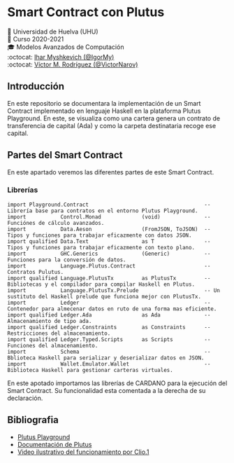 # Smart Contract con Plutus
:office: Universidad de Huelva (UHU)  
:calendar: Curso 2020-2021  
:mortar_board: Modelos Avanzados de Computación  
:octocat: [Ihar Myshkevich (@IgorMy)](https://github.com/IgorMy)  
:octocat: [Víctor M. Rodríguez (@VictorNarov)](https://github.com/VictorNarov)  

## Introducción
En este repositorio se documentara la implementación de un Smart Contract implementado en lenguaje Haskell en la plataforma Plutus Playground. 
En este, se visualiza como una cartera genera un contrato de transferencia de capital (Ada) y como la carpeta destinataria recoge ese capital. 

## Partes del Smart Contract
En este apartado veremos las diferentes partes de este Smart Contract.

### Librerías
```
import Playground.Contract                                     -- Librería base para contratos en el entorno Plutus Playground.
import           Control.Monad             (void)              -- Funciónes de cálculo avanzados.
import           Data.Aeson                (FromJSON, ToJSON)  -- Tipos y funciones para trabajar eficazmente con datos JSON.
import qualified Data.Text                 as T                -- Tipos y funciones para trabajar eficazmente con texto plano.
import           GHC.Generics              (Generic)           -- Funciones para la conversión de datos.
import           Language.Plutus.Contract                      -- Contratos Pulutus.
import qualified Language.PlutusTx         as PlutusTx         -- Bibliotecas y el compilador para compilar Haskell en Plutus.
import           Language.PlutusTx.Prelude                     -- Un sustituto del Haskell prelude que funciona mejor con PlutusTx.
import           Ledger                                        -- Contenedor para almecenar datos en ruto de una forma mas eficiente.
import qualified Ledger.Ada                as Ada              -- Almacenamiento de tipo ada.
import qualified Ledger.Constraints        as Constraints      -- Restricciones del almacenamiento.
import qualified Ledger.Typed.Scripts      as Scripts          -- Funciones del almacenamiento.
import           Schema                                        -- Bblioteca Haskell para serializar y deserializar datos en JSON.
import           Wallet.Emulator.Wallet                        -- Biblioteca Haskell para gestionar carteras virtuales.
```
En este apotado importamos las librerías de CARDANO para la ejecución del Smart Contract. Su funcionalidad esta comentada a la derecha de su declaración.

## Bibliografia
- [Plutus Playground](https://playground.plutus.iohkdev.io/)
- [Documentación de Plutus](https://playground.plutus.iohkdev.io/tutorial/index.html)
- [Video ilustrativo del funcionamiento por Clio.1](https://www.youtube.com/watch?v=yQYXfDG63WI&t=3s)
